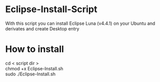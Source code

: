 Eclipse-Install-Script
======================

With this script you can install Eclipse Luna (v4.4.1) on your Ubuntu and derivates and create Desktop entry


How to install
======================

  cd < script dir >   
  chmod +x Eclipse-Install.sh   
  sudo ./Eclipse-Install.sh 

